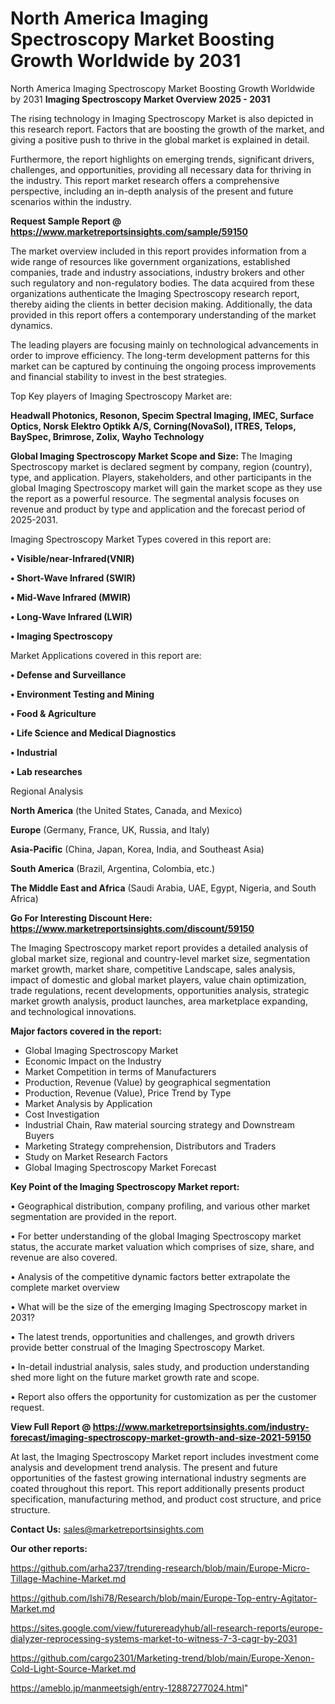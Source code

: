 # North America Imaging Spectroscopy Market Boosting Growth Worldwide by 2031
North America Imaging Spectroscopy Market Boosting Growth Worldwide by 2031
<Strong> Imaging Spectroscopy Market Overview 2025 - 2031</strong>

The rising technology in Imaging Spectroscopy Market is also depicted in this research report. Factors that are boosting the growth of the market, and giving a positive push to thrive in the global market is explained in detail.

Furthermore, the report highlights on emerging trends, significant drivers, challenges, and opportunities, providing all necessary data for thriving in the industry. This report market research offers a comprehensive perspective, including an in-depth analysis of the present and future scenarios within the industry.

<strong>Request Sample Report @ <a href=https://www.marketreportsinsights.com/sample/59150>https://www.marketreportsinsights.com/sample/59150</a></strong>

The market overview included in this report provides information from a wide range of resources like government organizations, established companies, trade and industry associations, industry brokers and other such regulatory and non-regulatory bodies. The data acquired from these organizations authenticate the Imaging Spectroscopy research report, thereby aiding the clients in better decision making. Additionally, the data provided in this report offers a contemporary understanding of the market dynamics.

The leading players are focusing mainly on technological advancements in order to improve efficiency. The long-term development patterns for this market can be captured by continuing the ongoing process improvements and financial stability to invest in the best strategies.

Top Key players of Imaging Spectroscopy Market are:

<strong>Headwall Photonics, Resonon, Specim Spectral Imaging, IMEC, Surface Optics, Norsk Elektro Optikk A/S, Corning(NovaSol), ITRES, Telops, BaySpec, Brimrose, Zolix, Wayho Technology</strong>

<strong><b>Global Imaging Spectroscopy Market Scope and Size:</b></strong>
The Imaging Spectroscopy market is declared segment by company, region (country), type, and application. Players, stakeholders, and other participants in the global Imaging Spectroscopy market will gain the market scope as they use the report as a powerful resource. The segmental analysis focuses on revenue and product by type and application and the forecast period of 2025-2031.

Imaging Spectroscopy Market Types covered in this report are:

<strong>• Visible/near-Infrared(VNIR)

• Short-Wave Infrared (SWIR)

• Mid-Wave Infrared (MWIR)

• Long-Wave Infrared (LWIR)

• Imaging Spectroscopy</strong>

Market Applications covered in this report are:

<strong>• Defense and Surveillance

• Environment Testing and Mining

• Food & Agriculture

• Life Science and Medical Diagnostics

• Industrial

• Lab researches</strong> 

Regional Analysis

<strong>North America</strong> (the United States, Canada, and Mexico)

<strong>Europe</strong> (Germany, France, UK, Russia, and Italy)

<strong>Asia-Pacific</strong> (China, Japan, Korea, India, and Southeast Asia)

<strong>South America</strong> (Brazil, Argentina, Colombia, etc.)

<strong>The Middle East and Africa</strong> (Saudi Arabia, UAE, Egypt, Nigeria, and South Africa)

<strong>Go For Interesting Discount Here: <a href=https://www.marketreportsinsights.com/discount/59150>https://www.marketreportsinsights.com/discount/59150</a></strong>

The Imaging Spectroscopy market report provides a detailed analysis of global market size, regional and country-level market size, segmentation market growth, market share, competitive Landscape, sales analysis, impact of domestic and global market players, value chain optimization, trade regulations, recent developments, opportunities analysis, strategic market growth analysis, product launches, area marketplace expanding, and technological innovations.

<strong><b>Major factors covered in the report:</b></strong>
<ul>
  <li>Global Imaging Spectroscopy Market </li>
  <li>Economic Impact on the Industry</li>
  <li>Market Competition in terms of Manufacturers</li>
  <li>Production, Revenue (Value) by geographical segmentation</li>
  <li>Production, Revenue (Value), Price Trend by Type</li>
  <li>Market Analysis by Application</li>
  <li>Cost Investigation</li>
  <li>Industrial Chain, Raw material sourcing strategy and Downstream Buyers</li>
  <li>Marketing Strategy comprehension, Distributors and Traders</li>
  <li>Study on Market Research Factors</li>
  <li>Global Imaging Spectroscopy Market Forecast</li>
</ul>

<strong><b>Key Point of the Imaging Spectroscopy Market report:</b></strong>

• Geographical distribution, company profiling, and various other market segmentation are provided in the report.

• For better understanding of the global Imaging Spectroscopy market status, the accurate market valuation which comprises of size, share, and revenue are also covered.

• Analysis of the competitive dynamic factors better extrapolate the complete market overview

• What will be the size of the emerging Imaging Spectroscopy market in 2031?

• The latest trends, opportunities and challenges, and growth drivers provide better construal of the Imaging Spectroscopy Market.

• In-detail industrial analysis, sales study, and production understanding shed more light on the future market growth rate and scope.

• Report also offers the opportunity for customization as per the customer request.

<strong><b>View Full Report @ <a href=https://www.marketreportsinsights.com/industry-forecast/imaging-spectroscopy-market-growth-and-size-2021-59150>https://www.marketreportsinsights.com/industry-forecast/imaging-spectroscopy-market-growth-and-size-2021-59150</a></b></strong>


At last, the Imaging Spectroscopy Market report includes investment come analysis and development trend analysis. The present and future opportunities of the fastest growing international industry segments are coated throughout this report. This report additionally presents product specification, manufacturing method, and product cost structure, and price structure.

<strong>Contact Us:</strong>
sales@marketreportsinsights.com

<strong>Our other reports:</strong>

<a href=https://github.com/arha237/trending-research/blob/main/Europe-Micro-Tillage-Machine-Market.md>https://github.com/arha237/trending-research/blob/main/Europe-Micro-Tillage-Machine-Market.md</a>

<a href=https://github.com/Ishi78/Research/blob/main/Europe-Top-entry-Agitator-Market.md>https://github.com/Ishi78/Research/blob/main/Europe-Top-entry-Agitator-Market.md</a>

<a href=https://sites.google.com/view/futurereadyhub/all-research-reports/europe-dialyzer-reprocessing-systems-market-to-witness-7-3-cagr-by-2031>https://sites.google.com/view/futurereadyhub/all-research-reports/europe-dialyzer-reprocessing-systems-market-to-witness-7-3-cagr-by-2031</a>

<a href=https://github.com/cargo2301/Marketing-trend/blob/main/Europe-Xenon-Cold-Light-Source-Market.md>https://github.com/cargo2301/Marketing-trend/blob/main/Europe-Xenon-Cold-Light-Source-Market.md</a>

<a href=https://ameblo.jp/manmeetsigh/entry-12887277024.html>https://ameblo.jp/manmeetsigh/entry-12887277024.html</a>"
